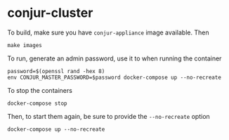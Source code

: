 # conjur-cluster
To build, make sure you have `conjur-appliance` image available. Then
```
make images
```

To run, generate an admin password, use it to when running the container

```
password=$(openssl rand -hex 8)
env CONJUR_MASTER_PASSWORD=$password docker-compose up --no-recreate
```

To stop the containers

```
docker-compose stop
```

Then, to start them again, be sure to provide the `--no-recreate` option

```
docker-compose up --no-recreate
```

